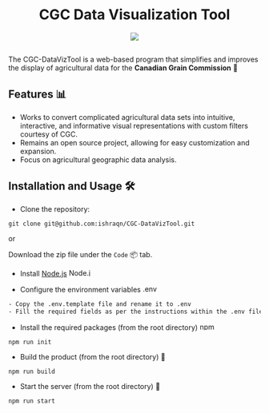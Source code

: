 <div align="center">
    <h1> CGC Data Visualization Tool </h1>
    <img src="main_screen.gif" width="" height="">
</div>

## 
The CGC-DataVizTool is a web-based program that simplifies and improves the display of agricultural data for the **Canadian Grain Commission** 🍁

## Features 📊
- Works to convert complicated agricultural data sets into intuitive, interactive, and informative visual representations with custom filters courtesy of CGC.
- Remains an open source project, allowing for easy customization and expansion.
- Focus on agricultural geographic data analysis.

## Installation and Usage 🛠️
- Clone the repository: 

```git clone git@github.com:ishraqn/CGC-DataVizTool.git``` 

or 

Download the zip file under the `Code` 📦 tab.

- Install [Node.js](https://nodejs.org/en/download) <img src = "https://upload.wikimedia.org/wikipedia/commons/d/d9/Node.js_logo.svg" alt="Node.js Icon" height ="15" width="50">

- Configure the environment variables <img src = "https://raw.githubusercontent.com/motdotla/dotenv/master/dotenv.svg" alt=".env icon" height = "15" width ="50">

```bash
- Copy the .env.template file and rename it to .env
- Fill the required fields as per the instructions within the .env file
```

- Install the required packages (from the root directory) <img src = "https://upload.wikimedia.org/wikipedia/commons/d/db/Npm-logo.svg" alt="npm Icon" height = "15" width = "50">

```npm run init```

- Build the product (from the root directory) 🚧

```npm run build```

- Start the server (from the root directory) 🚀

```npm run start```


